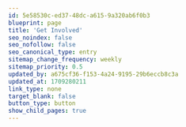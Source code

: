 ```yaml
---
id: 5e58530c-ed37-48dc-a615-9a320ab6f0b3
blueprint: page
title: 'Get Involved'
seo_noindex: false
seo_nofollow: false
seo_canonical_type: entry
sitemap_change_frequency: weekly
sitemap_priority: 0.5
updated_by: a675cf36-f153-4a24-9195-29b6eccb8c3a
updated_at: 1709280211
link_type: none
target_blank: false
button_type: button
show_child_pages: true
---
```

